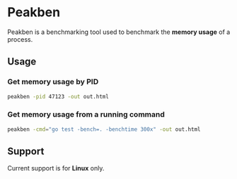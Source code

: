 # Peakben

Peakben is a benchmarking tool used to benchmark the **memory usage** of a process.

## Usage

### Get memory usage by PID

```sh
peakben -pid 47123 -out out.html
```

### Get memory usage from a running command

```sh
peakben -cmd="go test -bench=. -benchtime 300x" -out out.html
```

## Support

Current support is for **Linux** only.
